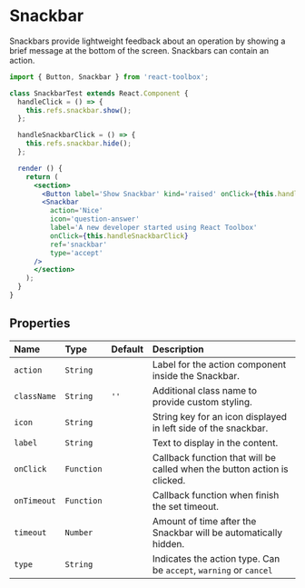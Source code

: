 # Snackbar

Snackbars provide lightweight feedback about an operation by showing a brief message at the bottom of the screen. Snackbars can contain an action.

<!-- example -->
```jsx
import { Button, Snackbar } from 'react-toolbox';

class SnackbarTest extends React.Component {
  handleClick = () => {
    this.refs.snackbar.show();
  };

  handleSnackbarClick = () => {
    this.refs.snackbar.hide();
  };

  render () {
    return (
      <section>
        <Button label='Show Snackbar' kind='raised' onClick={this.handleClick} />
        <Snackbar
          action='Nice'
          icon='question-answer'
          label='A new developer started using React Toolbox'
          onClick={this.handleSnackbarClick}
          ref='snackbar'
          type='accept'
      />
      </section>
    );
  }
}
```

## Properties

| Name          | Type    | Default   | Description|
|:-----|:-----|:-----|:-----|
| `action`  | `String` |   | Label for the action component inside the Snackbar.|
| `className` | `String`  | `''`      | Additional class name to provide custom styling.|
| `icon` | `String`  |       | String key for an icon displayed in left side of the snackbar.|
| `label` | `String`  |       | Text to display in the content.|
| `onClick` | `Function`  |       | Callback function that will be called when the button action is clicked.|
| `onTimeout` | `Function`  |       | Callback function when finish the set timeout.|
| `timeout` | `Number`  |       | Amount of time after the Snackbar will be automatically hidden.|
| `type` | `String`  |       | Indicates the action type. Can be `accept`, `warning` or `cancel`|
